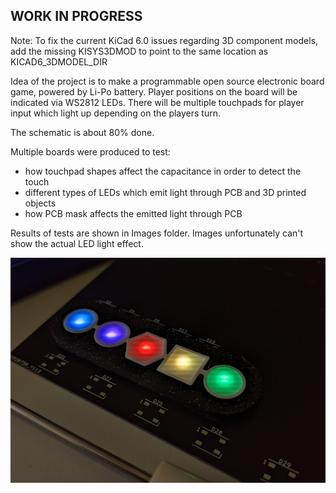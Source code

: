 ## WORK IN PROGRESS

Note: To fix the current KiCad 6.0 issues regarding 3D component models, add the missing KISYS3DMOD to point to the same location as KICAD6_3DMODEL_DIR

Idea of the project is to make a programmable open source electronic board game, powered by Li-Po battery. Player positions on the board will be indicated via WS2812 LEDs. There will be multiple touchpads for player input which light up depending on the players turn. 

The schematic is about 80% done.

Multiple boards were produced to test:
  - how touchpad shapes affect the capacitance in order to detect the touch
  - different types of LEDs which emit light through PCB and 3D printed objects
  - how PCB mask affects the emitted light through PCB

Results of tests are shown in Images folder. Images unfortunately can't show the actual LED light effect.

![](Images/LED-test.PNG)
